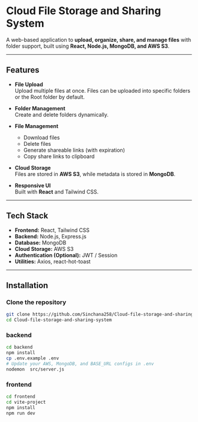 # Cloud File Storage and Sharing System

A web-based application to **upload, organize, share, and manage files** with folder support, built using **React, Node.js, MongoDB, and AWS S3**.

---

##  Features

- **File Upload**  
  Upload multiple files at once. Files can be uploaded into specific folders or the Root folder by default.

- **Folder Management**  
  Create and delete folders dynamically.

- **File Management**  
  - Download files  
  - Delete files  
  - Generate shareable links (with expiration)  
  - Copy share links to clipboard

- **Cloud Storage**  
  Files are stored in **AWS S3**, while metadata is stored in **MongoDB**.

- **Responsive UI**  
  Built with **React** and Tailwind CSS.

---

##  Tech Stack

- **Frontend:** React, Tailwind CSS  
- **Backend:** Node.js, Express.js  
- **Database:** MongoDB  
- **Cloud Storage:** AWS S3  
- **Authentication (Optional):** JWT / Session  
- **Utilities:** Axios, react-hot-toast  

---

##  Installation

### **Clone the repository**
```bash
git clone https://github.com/Sinchana258/Cloud-file-storage-and-sharing-system.git
cd Cloud-file-storage-and-sharing-system

```
### **backend**
```bash
cd backend
npm install
cp .env.example .env
# Update your AWS, MongoDB, and BASE_URL configs in .env
nodemon  src/server.js
```
### **frontend**
```bash
cd frontend
cd vite-project
npm install
npm run dev
```
